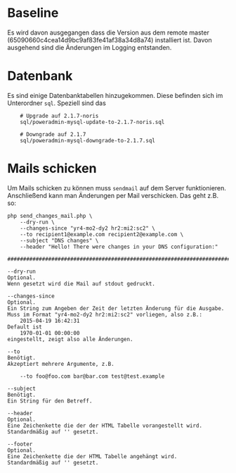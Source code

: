 # Baseline
Es wird davon ausgegangen dass die Version aus dem remote master
(65090660c4cea14d9bc9af83fe41af38a34d8a74) installiert ist. Davon ausgehend sind die
Änderungen im Logging entstanden.

# Datenbank
Es sind einige Datenbanktabellen hinzugekommen. Diese befinden sich im Unterordner
`sql`. Speziell sind das

```
    # Upgrade auf 2.1.7-noris
    sql/poweradmin-mysql-update-to-2.1.7-noris.sql

    # Downgrade auf 2.1.7
    sql/poweradmin-mysql-downgrade-to-2.1.7.sql
```

# Mails schicken
Um Mails schicken zu können muss `sendmail` auf dem Server funktionieren.
Anschließend kann man Änderungen per Mail verschicken. Das geht z.B. so:

```
php send_changes_mail.php \
    --dry-run \
    --changes-since "yr4-mo2-dy2 hr2:mi2:sc2" \
    --to recipient1@example.com recipient2@example.com \
    --subject "DNS changes" \
    --header "Hello! There were changes in your DNS configuration:"

###############################################################################

--dry-run
Optional.
Wenn gesetzt wird die Mail auf stdout gedruckt.

--changes-since
Optional.
Ein String zum Angeben der Zeit der letzten Änderung für die Ausgabe.
Muss im Format "yr4-mo2-dy2 hr2:mi2:sc2" vorliegen, also z.B.:
    2015-04-19 16:42:31
Default ist
    1970-01-01 00:00:00
eingestellt, zeigt also alle Änderungen.

--to
Benötigt.
Akzeptiert mehrere Argumente, z.B.

    --to foo@foo.com bar@bar.com test@test.example

--subject
Benötigt.
Ein String für den Betreff.

--header
Optional.
Eine Zeichenkette die der der HTML Tabelle vorangestellt wird.
Standardmäßig auf '' gesetzt.

--footer
Optional.
Eine Zeichenkette die der HTML Tabelle angehängt wird.
Standardmäßig auf '' gesetzt.
```
